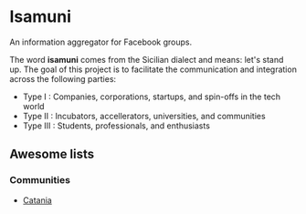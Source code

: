 # Isamuni
An information aggregator for Facebook groups.

The word **isamuni** comes from the Sicilian dialect and means: let's stand up. 
The goal of this project is to facilitate the communication and integration across the following parties:
* Type I : Companies, corporations, startups, and spin-offs in the tech world
* Type II : Incubators, accellerators, universities, and communities
* Type III : Students, professionals, and enthusiasts

## Awesome lists

### Communities
* [Catania](communities/Catania.md)
